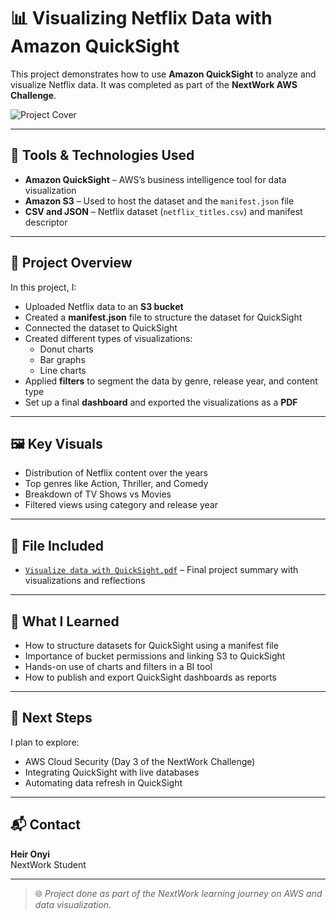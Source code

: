 # 📊 Visualizing Netflix Data with Amazon QuickSight

This project demonstrates how to use **Amazon QuickSight** to analyze and visualize Netflix data. It was completed as part of the **NextWork AWS Challenge**.

![Project Cover](https://community.nextwork.org/c/i-have-a-question?automatic_login=true) <!-- You can replace this with an actual image or remove this line -->

---

## 🧰 Tools & Technologies Used

- **Amazon QuickSight** – AWS’s business intelligence tool for data visualization
- **Amazon S3** – Used to host the dataset and the `manifest.json` file
- **CSV and JSON** – Netflix dataset (`netflix_titles.csv`) and manifest descriptor

---

## 📄 Project Overview

In this project, I:

- Uploaded Netflix data to an **S3 bucket**
- Created a **manifest.json** file to structure the dataset for QuickSight
- Connected the dataset to QuickSight
- Created different types of visualizations:
  - Donut charts
  - Bar graphs
  - Line charts
- Applied **filters** to segment the data by genre, release year, and content type
- Set up a final **dashboard** and exported the visualizations as a **PDF**

---

## 🖼️ Key Visuals

- Distribution of Netflix content over the years
- Top genres like Action, Thriller, and Comedy
- Breakdown of TV Shows vs Movies
- Filtered views using category and release year

---

## 📁 File Included

- [`Visualize data with QuickSight.pdf`](./Visualize%20datawith%20QuickSight.pdf) – Final project summary with visualizations and reflections

---

## 🤔 What I Learned

- How to structure datasets for QuickSight using a manifest file
- Importance of bucket permissions and linking S3 to QuickSight
- Hands-on use of charts and filters in a BI tool
- How to publish and export QuickSight dashboards as reports

---

## 🚀 Next Steps

I plan to explore:
- AWS Cloud Security (Day 3 of the NextWork Challenge)
- Integrating QuickSight with live databases
- Automating data refresh in QuickSight

---

## 📬 Contact

**Heir Onyi**  
NextWork Student  


---

> 🌐 *Project done as part of the NextWork learning journey on AWS and data visualization.*
